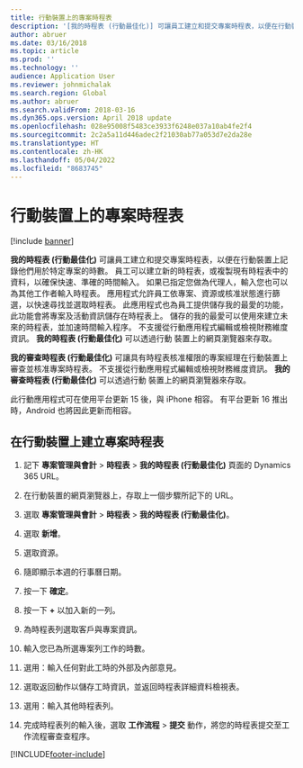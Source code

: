 ```yaml
---
title: 行動裝置上的專案時程表
description: '[我的時程表 (行動最佳化)] 可讓員工建立和提交專案時程表，以便在行動裝置上記錄他們用於特定專案的時數。'
author: abruer
ms.date: 03/16/2018
ms.topic: article
ms.prod: ''
ms.technology: ''
audience: Application User
ms.reviewer: johnmichalak
ms.search.region: Global
ms.author: abruer
ms.search.validFrom: 2018-03-16
ms.dyn365.ops.version: April 2018 update
ms.openlocfilehash: 028e95008f5483ce3933f6248e037a10ab4fe2f4
ms.sourcegitcommit: 2c2a5a11d446adec2f21030ab77a053d7e2da28e
ms.translationtype: HT
ms.contentlocale: zh-HK
ms.lasthandoff: 05/04/2022
ms.locfileid: "8683745"
---
```

# <a name="project-timesheets-on-a-mobile-device"></a>行動裝置上的專案時程表

[!include [banner](../includes/banner.md)]

**我的時程表 (行動最佳化)** 可讓員工建立和提交專案時程表，以便在行動裝置上記錄他們用於特定專案的時數。 員工可以建立新的時程表，或複製現有時程表中的資料，以確保快速、準確的時間輸入。 如果已指定您做為代理人，輸入您也可以為其他工作者輸入時程表。 應用程式允許員工依專案、資源或核准狀態進行篩選，以快速尋找並選取時程表。 此應用程式也為員工提供儲存我的最愛的功能，此功能會將專案及活動資訊儲存在時程表上。 儲存的我的最愛可以使用來建立未來的時程表，並加速時間輸入程序。 不支援從行動應用程式編輯或檢視財務維度資訊。 **我的時程表 (行動最佳化)** 可以透過行動 裝置上的網頁瀏覽器來存取。

**我的審查時程表 (行動最佳化)** 可讓具有時程表核准權限的專案經理在行動裝置上審查並核准專案時程表。 不支援從行動應用程式編輯或檢視財務維度資訊。 **我的審查時程表 (行動最佳化)** 可以透過行動 裝置上的網頁瀏覽器來存取。

此行動應用程式可在使用平台更新 15 後，與 iPhone 相容。
有平台更新 16 推出時，Android 也將因此更新而相容。

## <a name="create-a-project-timesheet-on-your-mobile-device"></a>在行動裝置上建立專案時程表

1.  記下 **專案管理與會計** \> **時程表** \> **我的時程表 (行動最佳化)** 頁面的 Dynamics 365 URL。

2.  在行動裝置的網頁瀏覽器上，存取上一個步驟所記下的 URL。
 
3.  選取 **專案管理與會計** \> **時程表** \> **我的時程表 (行動最佳化)**。

4.  選取 **新增**。

5.  選取資源。

6.  隨即顯示本週的行事曆日期。

7.  按一下 **確定**。

8.  按一下 **+** 以加入新的一列。

9.  為時程表列選取客戶與專案資訊。

10. 輸入您已為所選專案列工作的時數。

11. 選用：輸入任何對此工時的外部及內部意見。

12. 選取返回動作以儲存工時資訊，並返回時程表詳細資料檢視表。

13. 選用：輸入其他時程表列。

14. 完成時程表列的輸入後，選取 **工作流程** \> **提交** 動作，將您的時程表提交至工作流程審查查程序。


[!INCLUDE[footer-include](../includes/footer-banner.md)]